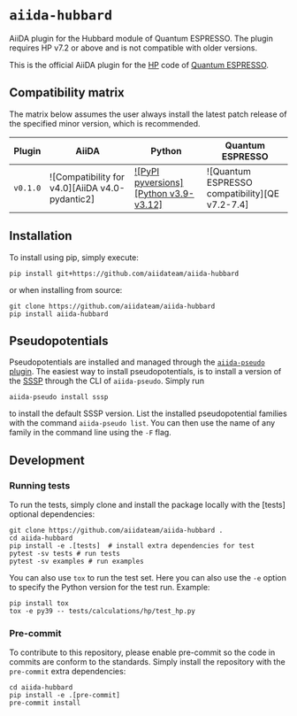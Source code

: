 # `aiida-hubbard`
AiiDA plugin for the Hubbard module of Quantum ESPRESSO.
The plugin requires HP v7.2 or above and is not compatible with older versions.

This is the official AiiDA plugin for the [HP](https://www.sciencedirect.com/science/article/pii/S0010465522001746) code of [Quantum ESPRESSO](https://www.quantum-espresso.org/).

## Compatibility matrix

The matrix below assumes the user always install the latest patch release of the specified minor version, which is recommended.

| Plugin | AiiDA | Python | Quantum ESPRESSO |
|-|-|-|-|
| `v0.1.0` | ![Compatibility for v4.0][AiiDA v4.0-pydantic2] |  [![PyPI pyversions][Python v3.9-v3.12]](https://pypi.org/project/aiida-quantumespresso/) | ![Quantum ESPRESSO compatibility][QE v7.2-7.4] |

## Installation
To install using pip, simply execute:

    pip install git+https://github.com/aiidateam/aiida-hubbard

or when installing from source:

    git clone https://github.com/aiidateam/aiida-hubbard
    pip install aiida-hubbard

## Pseudopotentials
Pseudopotentials are installed and managed through the [`aiida-pseudo` plugin](https://pypi.org/project/aiida-pseudo/).
The easiest way to install pseudopotentials, is to install a version of the [SSSP](https://www.materialscloud.org/discover/sssp/table/efficiency) through the CLI of `aiida-pseudo`.
Simply run

    aiida-pseudo install sssp

to install the default SSSP version.
List the installed pseudopotential families with the command `aiida-pseudo list`.
You can then use the name of any family in the command line using the `-F` flag.

## Development

### Running tests
To run the tests, simply clone and install the package locally with the [tests] optional dependencies:

```shell
git clone https://github.com/aiidateam/aiida-hubbard .
cd aiida-hubbard
pip install -e .[tests]  # install extra dependencies for test
pytest -sv tests # run tests
pytest -sv examples # run examples
```

You can also use `tox` to run the test set. Here you can also use the `-e` option to specify the Python version for the test run. Example:
```shell
pip install tox
tox -e py39 -- tests/calculations/hp/test_hp.py
```

### Pre-commit
To contribute to this repository, please enable pre-commit so the code in commits are conform to the standards.
Simply install the repository with the `pre-commit` extra dependencies:
```shell
cd aiida-hubbard
pip install -e .[pre-commit]
pre-commit install
```
